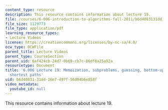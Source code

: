 ```yaml
---
content_type: resource
description: This resource contains information about lecture 19.
file: /courses/6-006-introduction-to-algorithms-fall-2011/b6d4083131dd16e7d97f56d04b6e858f_MIT6_006F11_lec19.pdf
file_size: 1129773
file_type: application/pdf
learning_resource_types:
- Lecture Videos
license: https://creativecommons.org/licenses/by-nc-sa/4.0/
ocw_type: OCWFile
parent_title: Lecture Videos
parent_type: CourseSection
parent_uid: 6af424cb-24d7-0b69-cb7c-86df8a25a92a
resourcetype: Document
title: '6.006 Lecture 19: Memoization, subproblems, guessing, bottom-up; Fibonacci,
  shortest paths'
uid: b6d40831-31dd-16e7-d97f-56d04b6e858f
video_metadata:
  youtube_id: null
---
```

This resource contains information about lecture 19.